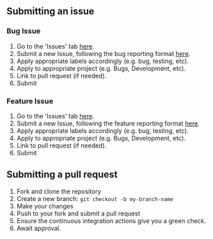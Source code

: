
## Submitting an issue

### Bug Issue
1. Go to the 'Issues' tab [here](https://github.com/james-d12/Atomic/issues).
2. Submit a new Issue, following the bug reporting format [here](https://github.com/james-d12/Atomic/blob/docs-maintenance/.github/ISSUE_TEMPLATE/bug_report.md).
3. Apply appropriate labels accordingly (e.g. bug, testing, etc).
4. Apply to appropriate project (e.g. Bugs, Development, etc).
5. Link to pull request (if needed).
6. Submit

### Feature Issue
1. Go to the 'Issues' tab [here](https://github.com/james-d12/Atomic/issues).
2. Submit a new Issue, following the feature reporting format [here](https://github.com/james-d12/Atomic/blob/docs-maintenance/.github/ISSUE_TEMPLATE/feature_request.md).
3. Apply appropriate labels accordingly (e.g. bug, testing, etc).
4. Apply to appropriate project (e.g. Bugs, Development, etc).
5. Link to pull request (if needed).
6. Submit

## Submitting a pull request
1. Fork and clone the repository
2. Create a new branch: ```git checkout -b my-branch-name```
3. Make your changes
4. Push to your fork and submit a pull request
5. Ensure the continuous integration actions give you a green check.
6. Await approval.
